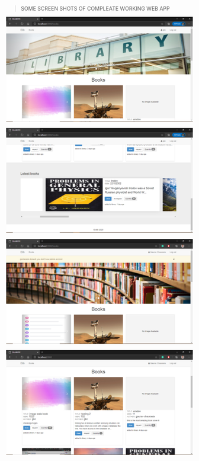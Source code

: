 > SOME SCREEN SHOTS OF COMPLEATE WORKING WEB APP

![](images/landing.png)

![](images/latest_books.png)

![](images/alerts.png)

![](images/home.png)
